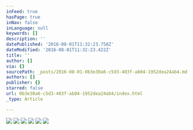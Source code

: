 ```yaml
---
inFeed: true
hasPage: true
inNav: false
inLanguage: null
keywords: []
description: ''
datePublished: '2016-08-01T11:32:23.758Z'
dateModified: '2016-08-01T11:32:23.422Z'
title: ''
author: []
via: {}
sourcePath: _posts/2016-08-01-0b3e38a6-c5d3-403f-ab04-1952dea24ab4.md
authors: []
publisher: {}
starred: false
url: 0b3e38a6-c5d3-403f-ab04-1952dea24ab4/index.html
_type: Article

---
```

![](https://the-grid-user-content.s3-us-west-2.amazonaws.com/be752e20-6db6-4871-bd63-d58c04e5284b.jpg)
![](https://the-grid-user-content.s3-us-west-2.amazonaws.com/257adbcd-7777-433b-9c57-8256a7a3f8d9.jpg)
![](https://the-grid-user-content.s3-us-west-2.amazonaws.com/e92b20e5-cd53-45a0-a98c-bf94d3626b5c.jpg)
![](https://the-grid-user-content.s3-us-west-2.amazonaws.com/5896ab76-594e-4535-b21b-dfa7bea6b97b.jpg)
![](https://the-grid-user-content.s3-us-west-2.amazonaws.com/d21a7155-e763-40e3-8527-957b747fa18b.jpg)
![](https://the-grid-user-content.s3-us-west-2.amazonaws.com/7c4a150f-0fee-4a1c-9238-0579cca8506e.jpg)